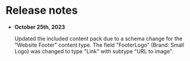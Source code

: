 # Release notes

- **October 25th, 2023**

  Updated the included content pack due to a schema change for the "Website Footer" content type. The field "FooterLogo" (Brand: Small Logo) was changed to type "Link" with subtype "URL to image".




